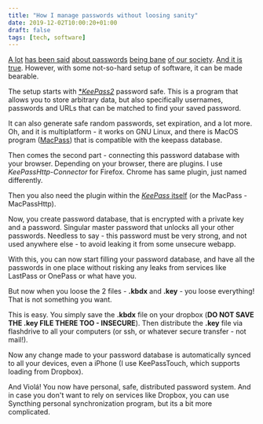 ```yaml
---
title: "How I manage passwords without loosing sanity"
date: 2019-12-02T10:00:20+01:00
draft: false
tags: [tech, software]
---
```


[A lot][1] [has been said][2] [about passwords][3] [being bane][4] [of our society][5]. [And it is true][6]. However, with some not-so-hard setup of software, it can be made bearable.

The setup starts with [**KeePass2*][keepass] password safe. This is a program that allows you
to store arbitrary data, but also specifically usernames, passwords and URLs that can be matched to find your saved password.

It can also generate safe random passwords, set expiration, and a lot more. Oh, and it is
multiplatform - it works on GNU Linux, and there is MacOS program ([MacPass][macpass]) that is compatible
with the keepass database.

Then comes the second part - connecting this password database with your browser. Depending on your browser, there are plugins. I use *KeePassHttp-Connector* for Firefox. Chrome has same plugin, just named differently.

Then you also need the plugin within the [*KeePass* itself][keepasshttp] (or the MacPass - MacPassHttp).

Now, you create password database, that is encrypted with a private key and a password. Singular master password that unlocks all your other passwords. Needless to say - this password must be very strong, and not used anywhere else - to avoid leaking it from some unsecure webapp.

With this, you can now start filling your password database, and have all the passwords in one place without risking any leaks from services like LastPass or OnePass or what have you.

But now when you loose the 2 files - **.kbdx** and **.key** - you loose everything! That is not something you want.

This is easy. You simply save the **.kbdx** file on your dropbox (**DO NOT SAVE THE .key FILE THERE TOO - INSECURE**). Then distribute the **.key** file via flashdrive to all your computers (or ssh, or whatever secure transfer - not mail!).

Now any change made to your password database is automatically synced to all your devices, even a iPhone (I use KeePassTouch, which supports loading from Dropbox).

And Violá! You now have personal, safe, distributed password system. And in case you don't want to rely on services like Dropbox, you can use Syncthing personal synchronization program, but its a bit more complicated.

[1]: https://blog.codinghorror.com/passwords-vs-pass-phrases/
[2]: https://blog.codinghorror.com/youre-probably-storing-passwords-incorrectly/
[3]: https://blog.codinghorror.com/the-dirty-truth-about-web-passwords/
[4]: https://blog.codinghorror.com/your-password-is-too-damn-short/
[5]: https://blog.codinghorror.com/password-rules-are-bullshit/
[6]: https://twitter.com/codinghorror/status/631238409269309440
[keepass]: https://keepass.info
[macpass]: https://macpassapp.org
[keepasshttp]: https://keepass.info/plugins.html#keepasshttp
